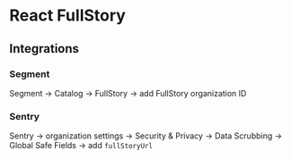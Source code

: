 # React FullStory

## Integrations

### Segment

Segment -> Catalog -> FullStory -> add FullStory organization ID

### Sentry

Sentry -> organization settings -> Security & Privacy -> Data Scrubbing ->
Global Safe Fields -> add `fullStoryUrl`
